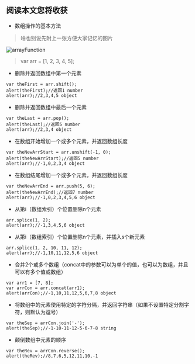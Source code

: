 ## 阅读本文您将收获
* 数组操作的基本方法


> 啥也别说先附上一张方便大家记忆的图片

![arrayFunction](../images/arrayFunction.png)
> var arr = [1, 2, 3, 4, 5];

* 删除并返回数组中第一个元素

```
var theFirst = arr.shift();
alert(theFirst);//返回1 number
alert(arr);//2,3,4,5 object
```
* 删除并返回数组中最后一个元素

```
var theLast = arr.pop();
alert(theLast);//返回5 number
alert(arr);//2,3,4 object
```
* 在数组开始增加一个或多个元素，并返回数组长度

```
var theNewArrStart = arr.unshift(-1, 0);
alert(theNewArrStart);//返回5 number
alert(arr);//-1,0,2,3,4 object
```
* 在数组结尾增加一个或多个元素，并返回数组长度

```
var theNewArrEnd = arr.push(5, 6);
alert(theNewArrEnd);//返回7 number
alert(arr);//-1,0,2,3,4,5,6 object
```
* 从第i（数组索引）个位置删除n个元素

```
arr.splice(1, 2);
alert(arr);//-1,3,4,5,6 object
```
* 从第i（数组索引）个位置删除n个元素，并插入s个新元素

```
arr.splice(1, 2, 10, 11, 12);
alert(arr);//-1,10,11,12,5,6 object
```
* 合并2个或多个数组（concat中的参数可以为单个的值，也可以为数组，并且可以有多个值或数组）
 
```
var arr1 = [7, 8];
var arrCon = arr.concat(arr1);
alert(arrCon);//-1,10,11,12,5,6,7,8 object
```
* 将数组中的元素使用特定的字符分隔，并返回字符串（如果不设置特定分割字符，则默认为逗号）

```
var theSep = arrCon.join('-');
alert(theSep);//-1-10-11-12-5-6-7-8 string
```
* 颠倒数组中元素的顺序

```
var theRev = arrCon.reverse();
alert(theRev);//8,7,6,5,12,11,10,-1
```

